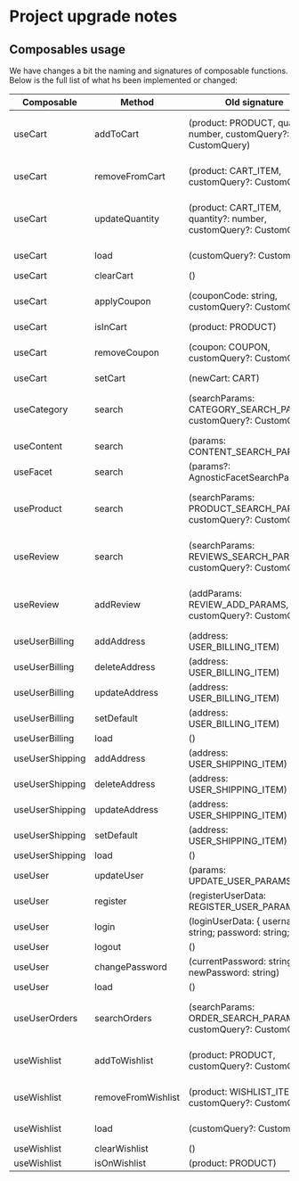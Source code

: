 # Project upgrade notes

## Composables usage

We have changes a bit the naming and signatures of composable functions. Below is the full list of what hs been implemented or changed:

| Composable | Method | Old signature | New signature |
|------------|--------|---------------|---------------|
|      useCart      |   addToCart     |       (product: PRODUCT, quantity: number, customQuery?: CustomQuery)        |       ({ product: PRODUCT, quantity: number, customQuery?: CustomQuery })        |
|      useCart      |   removeFromCart    |       (product: CART_ITEM, customQuery?: CustomQuery)        |       ({ product: CART_ITEM, customQuery?: CustomQuery })        |
|      useCart      |   updateQuantity     |       (product: CART_ITEM, quantity?: number, customQuery?: CustomQuery)        |    ({ product: CART_ITEM, quantity?: number, customQuery?: CustomQuery })           |
|      useCart      |   load     |      (customQuery?: CustomQuery)         |        ({ customQuery?: CustomQuery } = {})       |
|      useCart      |   clearCart    |      ()         |       ()        |
|      useCart      |   applyCoupon     |      (couponCode: string, customQuery?: CustomQuery)         |        ({ couponCode: string, customQuery?: CustomQuery })       |
|      useCart      |   isInCart    |      (product: PRODUCT)         |       ({ product: PRODUCT })        |
|      useCart      |   removeCoupon     |       (coupon: COUPON, customQuery?: CustomQuery)        |       ({ coupon: COUPON, customQuery?: CustomQuery })        |
|      useCart      |   setCart     |       (newCart: CART)        |       ({ newCart: CART })        |
|      useCategory      |   search     |       (searchParams: CATEGORY_SEARCH_PARAMS, customQuery?: CustomQuery)       |       ({ ...searchParams: CATEGORY_SEARCH_PARAMS, customQuery?: CustomQuery })        |
|      useContent      |   search     |       (params: CONTENT_SEARCH_PARAMS)       |       No changes        |
|      useFacet      |   search     |       (params?: AgnosticFacetSearchParams)      |       No changes        |
|      useProduct      |   search     |       (searchParams: PRODUCT_SEARCH_PARAMS, customQuery?: CustomQuery)       |       ({ ...searchParams: PRODUCT_SEARCH_PARAMS, customQuery?: CustomQuery })        |
|      useReview      |   search     |       (searchParams: REVIEWS_SEARCH_PARAMS, customQuery?: CustomQuery)       |       ({ ...searchParams: REVIEWS_SEARCH_PARAMS, customQuery?: CustomQuery })        |
|      useReview      |   addReview     |       (addParams: REVIEW_ADD_PARAMS, customQuery?: CustomQuery)       |       ({ ...addParams: REVIEW_ADD_PARAMS, customQuery?: CustomQuery })        |
|      useUserBilling      |   addAddress     |       (address: USER_BILLING_ITEM)      |       ({ address: USER_BILLING_ITEM })        |
|      useUserBilling      |   deleteAddress     |      (address: USER_BILLING_ITEM)      |       ({ address: USER_BILLING_ITEM })        |
|      useUserBilling      |   updateAddress     |       (address: USER_BILLING_ITEM)      |       ({ address: USER_BILLING_ITEM })        |
|      useUserBilling      |   setDefault     |       (address: USER_BILLING_ITEM)      |       ({ address: USER_BILLING_ITEM })        |
|      useUserBilling      |   load     |       ()       |       ()        |
|      useUserShipping      |   addAddress     |       (address: USER_SHIPPING_ITEM)      |       ({ address: USER_SHIPPING_ITEM })        |
|      useUserShipping      |   deleteAddress     |      (address: USER_SHIPPING_ITEM)      |       ({ address: USER_SHIPPING_ITEM })        |
|      useUserShipping      |   updateAddress     |       (address: USER_SHIPPING_ITEM)      |       ({ address: USER_SHIPPING_ITEM })        |
|      useUserShipping      |   setDefault     |       (address: USER_SHIPPING_ITEM)      |       ({ address: USER_SHIPPING_ITEM })        |
|      useUserShipping      |   load     |       ()       |       ()        |
|      useUser      |   updateUser     |       (params: UPDATE_USER_PARAMS)       |       ({ user: UPDATE_USER_PARAMS })        |
|      useUser      |   register     |       (registerUserData: REGISTER_USER_PARAMS)       |       ({ user: REGISTER_USER_PARAMS })        |
|      useUser      |   login     |       (loginUserData: { username: string; password: string; })       |       ({ user: LOGIN_USER_PARAMS })        |
|      useUser      |   logout     |       ()       |       ()        |
|      useUser      |   changePassword     |       (currentPassword: string, newPassword: string)       |       ({ currentPassword: string, newPassword: string })        |
|      useUser      |   load     |       ()       |       ()        |
|      useUserOrders      |   searchOrders     |       (searchParams: ORDER_SEARCH_PARAMS, customQuery?: CustomQuery)       |       ({ ...searchParams: ORDER_SEARCH_PARAMS, customQuery?: CustomQuery } = {})        |
|      useWishlist      |   addToWishlist     |       (product: PRODUCT, customQuery?: CustomQuery)       |       ({ product: PRODUCT, customQuery?: CustomQuery })        |
|      useWishlist      |   removeFromWishlist     |       (product: WISHLIST_ITEM, customQuery?: CustomQuery)       |       ({ product: WISHLIST_ITEM, customQuery?: CustomQuery })        |
|      useWishlist      |   load     |       (customQuery?: CustomQuery)       |       ({ customQuery?: CustomQuery } = {})        |
|      useWishlist      |   clearWishlist     |       ()       |       ()        |
|      useWishlist      |   isOnWishlist     |       (product: PRODUCT)       |       ({ product: PRODUCT })        |